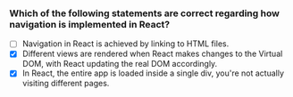 ### Which of the following statements are correct regarding how navigation is implemented in React?

- [ ] Navigation in React is achieved by linking to HTML files.
- [x] Different views are rendered when React makes changes to the Virtual DOM, with React updating the real DOM accordingly.
- [x] In React, the entire app is loaded inside a single div, you're not actually visiting different pages.
